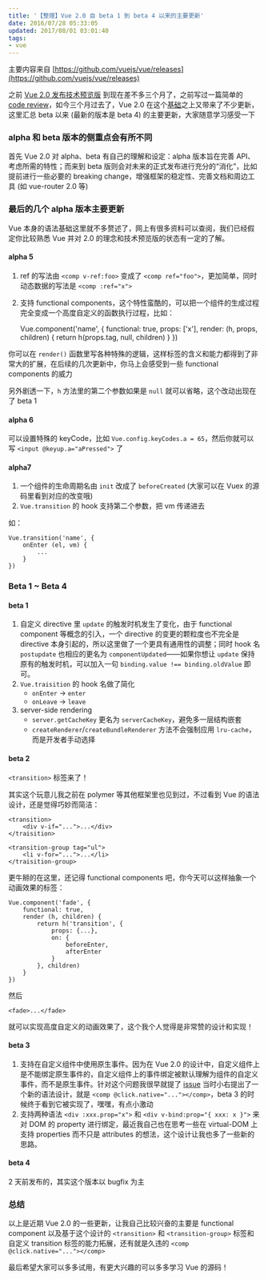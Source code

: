 ```yaml
---
title: '【整理】Vue 2.0 自 beta 1 到 beta 4 以来的主要更新'
date: 2016/07/28 05:33:05
updated: 2017/08/01 03:01:40
tags:
- vue
---
```


主要内容来自 [https://github.com/vuejs/vue/releases](https://github.com/vuejs/vue/releases)

之前 [Vue 2.0 发布技术预览版](https://jiongks.name/blog/announcing-vue-2/) 到现在差不多三个月了，之前写过一篇简单的 [code review](https://jiongks.name/blog/code-review-for-vue-next/)，如今三个月过去了，Vue 2.0 在这个[基础](https://jiongks.name/blog/a-big-map-to-intro-vue-next/)之上又带来了不少更新，这里汇总 beta 以来 (最新的版本是 beta 4) 的主要更新，大家随意学习感受一下

### alpha 和 beta 版本的侧重点会有所不同

首先 Vue 2.0 对 alpha、beta 有自己的理解和设定：alpha 版本旨在完善 API、考虑所需的特性；而来到 beta 版则会对未来的正式发布进行充分的“消化”，比如提前进行一些必要的 breaking change，增强框架的稳定性、完善文档和周边工具 (如 vue-router 2.0 等)

### 最后的几个 alpha 版本主要更新

Vue 本身的语法基础这里就不多赘述了，网上有很多资料可以查阅，我们已经假定你比较熟悉 Vue 并对 2.0 的理念和技术预览版的状态有一定的了解。

<!--more-->

#### alpha 5

1. ref 的写法由 `<comp v-ref:foo>` 变成了 `<comp ref="foo">`，更加简单，同时动态数据的写法是 `<comp :ref="x">`
2. 支持 functional components，这个特性蛮酷的，可以把一个组件的生成过程完全变成一个高度自定义的函数执行过程，比如：

    Vue.component('name', {
        functional: true,
        props: ['x'],
        render: (h, props, children) {
            return h(props.tag, null, children)
        }
    })

你可以在 `render()` 函数里写各种特殊的逻辑，这样标签的含义和能力都得到了非常大的扩展，在后续的几次更新中，你马上会感受到一些 functional components 的威力

另外剧透一下，`h` 方法里的第二个参数如果是 `null` 就可以省略，这个改动出现在了 beta 1

#### alpha 6

可以设置特殊的 keyCode，比如 `Vue.config.keyCodes.a = 65`，然后你就可以写 `<input @keyup.a="aPressed">` 了

#### alpha7

1. 一个组件的生命周期名由 `init` 改成了 `beforeCreated` (大家可以在 Vuex 的源码里看到对应的改变哦)
2. `Vue.transition` 的 hook 支持第二个参数，把 vm 传递进去

如：

    Vue.transition('name', {
        onEnter (el, vm) {
            ...
        }
    })

### Beta 1 ~ Beta 4

#### beta 1

1. 自定义 directive 里 `update` 的触发时机发生了变化，由于 functional component 等概念的引入，一个 directive 的变更的颗粒度也不完全是 directive 本身引起的，所以这里做了一个更具有通用性的调整；同时 hook 名 `postupdate` 也相应的更名为 `componentUpdated`——如果你想让 `update` 保持原有的触发时机，可以加入一句 `binding.value !== binding.oldValue` 即可。
2. `Vue.traisition` 的 hook 名做了简化
    * `onEnter` -> `enter`
    * `onLeave` -> `leave`
3. server-side rendering
    * `server.getCacheKey` 更名为 `serverCacheKey`，避免多一层结构嵌套
    * `createRenderer`/`createBundleRenderer` 方法不会强制应用 `lru-cache`，而是开发者手动选择

#### beta 2

`<transition>` 标签来了！

其实这个玩意儿我之前在 polymer 等其他框架里也见到过，不过看到 Vue 的语法设计，还是觉得巧妙而简洁：


    <transition>
        <div v-if="...">...</div>
    </traisition>

    <transition-group tag="ul">
        <li v-for="...">...</li>
    </traisition-group>

更牛掰的在这里，还记得 functional components 吧，你今天可以这样抽象一个动画效果的标签：

    Vue.component('fade', {
        functional: true,
        render (h, children) {
            return h('transition', {
                props: {...},
                on: {
                    beforeEnter,
                    afterEnter
                }
            }, children)
        }
    })

然后

    <fade>...</fade>

就可以实现高度自定义的动画效果了，这个我个人觉得是非常赞的设计和实现！

#### beta 3

1. 支持在自定义组件中使用原生事件。因为在 Vue 2.0 的设计中，自定义组件上是不能绑定原生事件的，自定义组件上的事件绑定被默认理解为组件的自定义事件，而不是原生事件。针对这个问题我很早就提了 [issue](https://github.com/vuejs/vue/issues/2942) 当时小右提出了一个新的语法设计，就是 `<comp @click.native="..."></comp>`，beta 3 的时候终于看到它被实现了，嘿嘿，有点小激动
2. 支持两种语法 `<div :xxx.prop="x">` 和 `<div v-bind:prop="{ xxx: x }">` 来对 DOM 的 property 进行绑定，最近我自己也在思考一些在 virtual-DOM 上支持 properties 而不只是 attributes 的想法，这个设计让我也多了一些新的思路。

#### beta 4

2 天前发布的，其实这个版本以 bugfix 为主

### 总结

以上是近期 Vue 2.0 的一些更新，让我自己比较兴奋的主要是 functional component 以及基于这个设计的 `<transition>` 和 `<transition-group>` 标签和自定义 transition 标签的能力拓展，还有就是久违的 `<comp @click.native="..."></comp>`

最后希望大家可以多多试用，有更大兴趣的可以多多学习 Vue 的源码！
